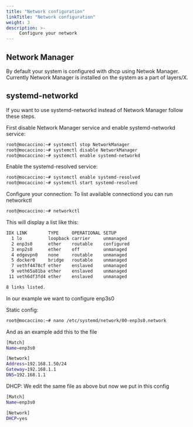 ```yaml
---
title: "Network configuration"
linkTitle: "Network configuration"
weight: 3
description: >-
     Configure your network
---
```


## Network Manager

By default your system is configured with dhcp using Netwok Manager.
Currently Network Manager is installed on the system as a part of layers/X.

## systemd-networkd

If you want to use systemd-networkd instead of Network Manager follow these steps.

First disable Network Manager service and enable systemd-networkd service:
```bash
root@mocaccino:~# systemctl stop NetworkManager
root@mocaccino:~# systemctl disable NetworkManager
root@mocaccino:~# systemctl enable systemd-networkd
```
Enable the systemd-resolved service:
```bash
root@mocaccino:~# systemctl enable systemd-resolved
root@mocaccino:~# systemctl start systemd-resolved
```
Configure your connection:
To list available connectiond you can run networkctl
```bash
root@mocaccino:~# networkctl
```
This will display a list like this:
```bash
IDX LINK        TYPE     OPERATIONAL SETUP     
  1 lo          loopback carrier     unmanaged
  2 enp3s0      ether    routable    configured
  3 enp2s0      ether    off         unmanaged
  4 edgevpn0    none     routable    unmanaged
  5 docker0     bridge   routable    unmanaged
  7 vethf4478cf ether    enslaved    unmanaged
  9 veth65a81ba ether    enslaved    unmanaged
 11 veth6df3fd4 ether    enslaved    unmanaged

8 links listed.
```
In our example we want to configure enp3s0

Static config:
```bash
root@mocaccino:~# nano /etc/systemd/network/00-enp3s0.network
```
And as an example add this to the file
```bash
[Match]
Name=enp3s0

[Network]
Address=192.168.1.50/24
Gateway=192.168.1.1
DNS=192.168.1.1
```
DHCP:
We edit the same file as above but now we put in this config
```bash
[Match]
Name=enp3s0

[Network]
DHCP=yes
```
